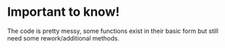 # Important to know!

The code is pretty messy, some functions exist in their basic form but still need some rework/additional methods.


